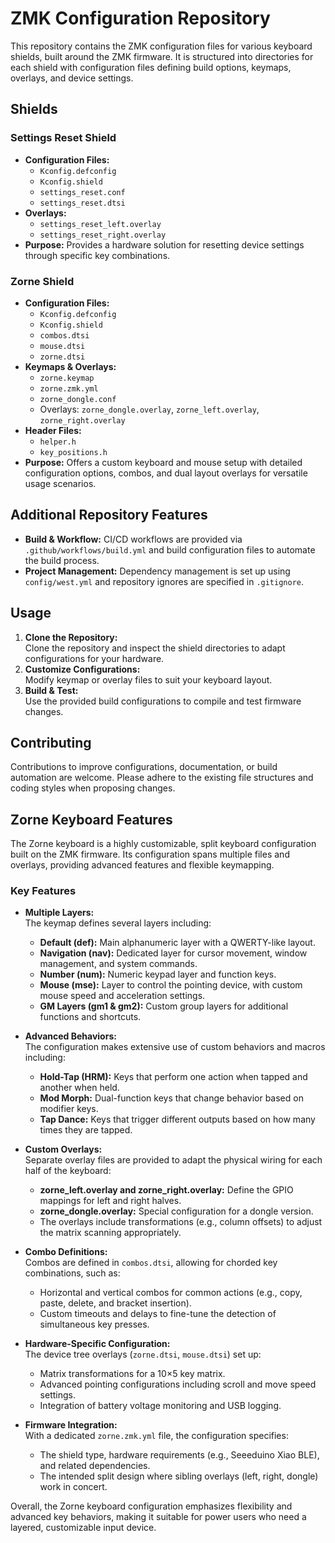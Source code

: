 # ZMK Configuration Repository

This repository contains the ZMK configuration files for various keyboard shields, built around the ZMK firmware. It is structured into directories for each shield with configuration files defining build options, keymaps, overlays, and device settings.

## Shields

### Settings Reset Shield
- **Configuration Files:**
  - `Kconfig.defconfig`
  - `Kconfig.shield`
  - `settings_reset.conf`
  - `settings_reset.dtsi`
- **Overlays:**
  - `settings_reset_left.overlay`
  - `settings_reset_right.overlay`
- **Purpose:**
  Provides a hardware solution for resetting device settings through specific key combinations.

### Zorne Shield
- **Configuration Files:**
  - `Kconfig.defconfig`
  - `Kconfig.shield`
  - `combos.dtsi`
  - `mouse.dtsi`
  - `zorne.dtsi`
- **Keymaps & Overlays:**
  - `zorne.keymap`
  - `zorne.zmk.yml`
  - `zorne_dongle.conf`
  - Overlays: `zorne_dongle.overlay`, `zorne_left.overlay`, `zorne_right.overlay`
- **Header Files:**
  - `helper.h`
  - `key_positions.h`
- **Purpose:**
  Offers a custom keyboard and mouse setup with detailed configuration options, combos, and dual layout overlays for versatile usage scenarios.

## Additional Repository Features

- **Build & Workflow:**
  CI/CD workflows are provided via `.github/workflows/build.yml` and build configuration files to automate the build process.
- **Project Management:**
  Dependency management is set up using `config/west.yml` and repository ignores are specified in `.gitignore`.

## Usage

1. **Clone the Repository:**  
   Clone the repository and inspect the shield directories to adapt configurations for your hardware.
2. **Customize Configurations:**  
   Modify keymap or overlay files to suit your keyboard layout.
3. **Build & Test:**  
   Use the provided build configurations to compile and test firmware changes.

## Contributing

Contributions to improve configurations, documentation, or build automation are welcome. Please adhere to the existing file structures and coding styles when proposing changes.

## Zorne Keyboard Features

The Zorne keyboard is a highly customizable, split keyboard configuration built on the ZMK firmware. Its configuration spans multiple files and overlays, providing advanced features and flexible keymapping.

### Key Features

- **Multiple Layers:**  
  The keymap defines several layers including:
  - **Default (def):** Main alphanumeric layer with a QWERTY-like layout.
  - **Navigation (nav):** Dedicated layer for cursor movement, window management, and system commands.
  - **Number (num):** Numeric keypad layer and function keys.
  - **Mouse (mse):** Layer to control the pointing device, with custom mouse speed and acceleration settings.
  - **GM Layers (gm1 & gm2):** Custom group layers for additional functions and shortcuts.

- **Advanced Behaviors:**  
  The configuration makes extensive use of custom behaviors and macros including:
  - **Hold-Tap (HRM):** Keys that perform one action when tapped and another when held.
  - **Mod Morph:** Dual-function keys that change behavior based on modifier keys.
  - **Tap Dance:** Keys that trigger different outputs based on how many times they are tapped.

- **Custom Overlays:**  
  Separate overlay files are provided to adapt the physical wiring for each half of the keyboard:
  - **zorne_left.overlay and zorne_right.overlay:** Define the GPIO mappings for left and right halves.
  - **zorne_dongle.overlay:** Special configuration for a dongle version.
  - The overlays include transformations (e.g., column offsets) to adjust the matrix scanning appropriately.

- **Combo Definitions:**  
  Combos are defined in `combos.dtsi`, allowing for chorded key combinations, such as:
  - Horizontal and vertical combos for common actions (e.g., copy, paste, delete, and bracket insertion).
  - Custom timeouts and delays to fine-tune the detection of simultaneous key presses.

- **Hardware-Specific Configuration:**  
  The device tree overlays (`zorne.dtsi`, `mouse.dtsi`) set up:
  - Matrix transformations for a 10×5 key matrix.
  - Advanced pointing configurations including scroll and move speed settings.
  - Integration of battery voltage monitoring and USB logging.

- **Firmware Integration:**  
  With a dedicated `zorne.zmk.yml` file, the configuration specifies:
  - The shield type, hardware requirements (e.g., Seeeduino Xiao BLE), and related dependencies.
  - The intended split design where sibling overlays (left, right, dongle) work in concert.

Overall, the Zorne keyboard configuration emphasizes flexibility and advanced key behaviors, making it suitable for power users who need a layered, customizable input device.
